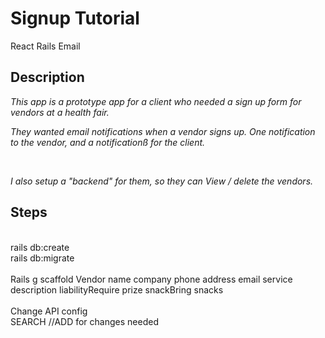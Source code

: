 # Signup Tutorial

React
Rails
Email

## Description

_This app is a prototype app for a client who needed a sign up form for vendors at a health fair._
<br/>

_They wanted email notifications when a vendor signs up. One notification to the vendor, and a notificationß for the client._

 <br />

_I also setup a "backend" for them, so they can View / delete the vendors._

## Steps

<br />
rails db:create
<br />
rails db:migrate
<br />
<br />
Rails g scaffold Vendor name company phone address email service description liabilityRequire prize snackBring snacks
<br />
<br />
Change API config
<br />
SEARCH //ADD for changes needed
